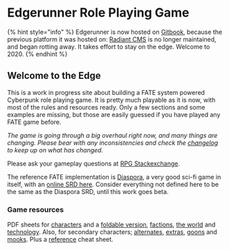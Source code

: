 # Edgerunner Role Playing Game

{% hint style="info" %}
Edgerunner is now hosted on [Gitbook](http://gitbook.com), because the previous platform it was hosted on: [Radiant CMS](http://radiantcms.org) is no longer maintained, and began rotting away. It takes effort to stay on the edge. Welcome to 2020.
{% endhint %}

## Welcome to the Edge

This is a work in progress site about building a FATE system powered Cyberpunk role playing game. It is pretty much playable as it is now, with most of the rules and resources ready. Only a few sections and some examples are missing, but those are easily guessed if you have played any FATE game before.

_The game is going through a big overhaul right now, and many things are changing. Please bear with any inconsistencies and check the_ [_changelog_](edgerunner/changelog.md) _to keep up on what has changed._

Please ask your gameplay questions at [RPG Stackexchange](http://rpg.stackexchange.com/).

The reference FATE implementation is [Diaspora](http://www.vsca.ca/Diaspora/), a very good sci-fi game in itself, with an [online SRD here](http://www.vsca.ca/Diaspora/diaspora-srd.html). Consider everything not defined here to be the same as the Diaspora SRD, until this work goes beta.

### Game resources

PDF sheets for [characters](https://s3.amazonaws.com/merttorun.com/edgerunner/edgerunner-character.pdf) and a [foldable version](https://s3.amazonaws.com/merttorun.com/edgerunner/edgerunner-folding-character.pdf), [factions](https://s3.amazonaws.com/merttorun.com/edgerunner/edgerunner-faction.pdf), [the world](https://s3.amazonaws.com/merttorun.com/edgerunner/edgerunner-world.pdf) and [technology](https://s3.amazonaws.com/merttorun.com/edgerunner/edgerunner-tech.pdf). Also, for secondary characters; [alternates](https://s3.amazonaws.com/merttorun.com/edgerunner/edgerunner-alternate.pdf), [extras](https://s3.amazonaws.com/merttorun.com/edgerunner/edgerunner-extra.pdf), [goons](https://s3.amazonaws.com/merttorun.com/edgerunner/edgerunner-goon.pdf) and [mooks](https://s3.amazonaws.com/merttorun.com/edgerunner/edgerunner-mook.pdf). Plus a [reference](https://s3.amazonaws.com/merttorun.com/edgerunner/edgerunner-reference.pdf) cheat sheet.


